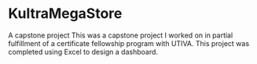 # KultraMegaStore
A capstone project
This was a capstone project I worked on in partial fulfillment of a certificate fellowship program with UTIVA.
This project was completed using Excel to design a dashboard. 
